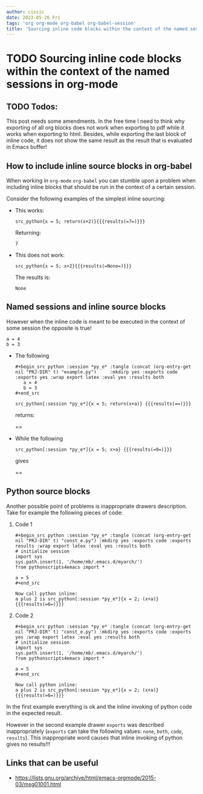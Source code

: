 ```yaml
---
author: cissic
date: 2023-05-26 Fri
tags: 'org org-mode org-babel org-babel-session'
title: 'Sourcing inline code blocks within the context of the named sessions in org-mode'
---
```



# TODO Sourcing inline code blocks within the context of the named sessions in org-mode


## TODO Todos:

This post needs some amendments. In the free time I need to
think why exporting of all org blocks does not work when exporting to
pdf while it works when exporting to html.
Besides, while exporting the last block of inline code, it does not
show the same result as the result that is evaluated in Emacs buffer!


## How to include inline source blocks in org-babel

When working in `org-mode`  `org-babel` you can stumble
upon a problem when
including inline blocks that should be run in the context of
a certain session.

Consider the following examples of the simplest inline sourcing:

-   This works:
    
        src_python{x = 5; return(x+2)}{{{results(=7=)}}}
    
    Returning:
    
    `7`

-   This does not work:
    
        src_python{x = 5; x+2}{{{results(=None=)}}} 
    
    The results is:
    
    `None`


## Named sessions and inline source blocks

However when the inline code is meant to be executed in the context
of some session the opposite is true!

    a = 4
    b = 3

-   The following 
    
        #+begin_src python :session *py_e* :tangle (concat (org-entry-get nil "PRJ-DIR" t) "example.py")     :mkdirp yes :exports code :exports yes :wrap export latex :eval yes :results both
           a = 4
           b = 3
        #+end_src
        
        src_python[:session *py_e*]{x = 5; return(x+a)} {{{results(==)}}}
    
    returns:
    
    ==

-   While the following 
    
        src_python[:session *py_e*]{x = 5; x+a} {{{results(=9=)}}}
    
    gives
    
    ==


## Python source blocks

Another possible point of problems is inappropriate drawers description.
Take for example the following pieces of code:

1.  Code 1
    
        #+begin_src python :session *py_e* :tangle (concat (org-entry-get nil "PRJ-DIR" t) "const_e.py") :mkdirp yes :exports code :exports results :wrap export latex :eval yes :results both
        # initialize session
        import sys
        sys.path.insert(1, '/home/mb/.emacs.d/myarch/')
        from pythonscripts4emacs import *
        
        a = 5
        #+end_src
        
        Now call python inline:
        a plus 2 is src_python[:session *py_e*]{x = 2; (x+a)} {{{results(=6=)}}}

2.  Code 2
    
        #+begin_src python :session *py_e* :tangle (concat (org-entry-get nil "PRJ-DIR" t) "const_e.py") :mkdirp yes :exports code :exports yes :wrap export latex :eval yes :results both
        # initialize session
        import sys
        sys.path.insert(1, '/home/mb/.emacs.d/myarch/')
        from pythonscripts4emacs import *
        
        a = 5
        #+end_src
        
        Now call python inline:
        a plus 2 is src_python[:session *py_e*]{x = 2; (x+a)} {{{results(=6=)}}}

In the first example everything is ok and the inline invoking
of python code in the expected result.

However in the second example drawer `exports` was described
inappropriately (`exports` can take the following values: `none`, `both`,
`code`, `results`).
This inappropriate word causes that inline invoking of python gives
no results!!!


## Links that can be useful

-   <https://lists.gnu.org/archive/html/emacs-orgmode/2015-03/msg01001.html>

